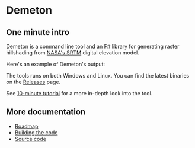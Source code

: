 # Demeton

## One minute intro
Demeton is a command line tool and an F# library for generating raster hillshading from [NASA's SRTM](https://en.wikipedia.org/wiki/Shuttle_Radar_Topography_Mission) digital elevation model.

Here's an example of Demeton's output:

The tools runs on both Windows and Linux. You can find the latest binaries on the [Releases](https://github.com/breki/demeton/releases/latest) page. 

See [10-minute tutorial](docs/10MinTutorial.md) for a more in-depth look into the tool.

## More documentation
- [Roadmap](docs/Roadmap.md)
- [Building the code](docs/Building.md)
- [Source code ](docs/Architecture.md)
